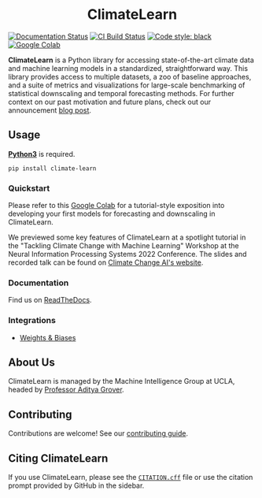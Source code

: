 <h1 align="center">ClimateLearn</h1>

[![Documentation Status](https://readthedocs.org/projects/climatelearn/badge/?version=latest)](https://climatelearn.readthedocs.io/en/latest/?badge=latest)
[![CI Build Status](https://github.com/aditya-grover/climate-learn/actions/workflows/ci.yaml/badge.svg)](https://github.com/aditya-grover/climate-learn/actions/workflows/ci.yaml)
[![Code style: black](https://img.shields.io/badge/code%20style-black-000000.svg)](https://github.com/psf/black)
[![Google Colab](https://colab.research.google.com/assets/colab-badge.svg)](https://colab.research.google.com/drive/1WiNEK1BHsiGzo_bT9Fcm8lea2H_ghNfa)

**ClimateLearn** is a Python library for accessing state-of-the-art climate data and machine learning models in a standardized, straightforward way. This library provides access to multiple datasets, a zoo of baseline approaches, and a suite of metrics and visualizations for large-scale benchmarking of statistical downscaling and temporal forecasting methods. For further context on our past motivation and future plans, check out our announcement [blog post](https://aditya-grover.github.io/blog/2023/climate-learn/).

## Usage

[**Python3**](https://www.python.org/) is required.
```
pip install climate-learn
```

### Quickstart
Please refer to this [Google Colab](https://colab.research.google.com/drive/1WiNEK1BHsiGzo_bT9Fcm8lea2H_ghNfa) for a tutorial-style exposition into developing your first models for forecasting and downscaling in ClimateLearn.

We previewed some key features of ClimateLearn at a spotlight tutorial in the "Tackling Climate Change with Machine Learning" Workshop at the Neural Information Processing Systems 2022 Conference. The slides and recorded talk can be found on [Climate Change AI's website](https://www.climatechange.ai/papers/neurips2022/114). 

### Documentation
Find us on [ReadTheDocs](https://climatelearn.readthedocs.io/).

### Integrations
- [Weights & Biases](https://wandb.ai/site)

## About Us
ClimateLearn is managed by the Machine Intelligence Group at UCLA, headed by [Professor Aditya Grover](https://aditya-grover.github.io).

## Contributing
Contributions are welcome! See our [contributing guide](https://github.com/aditya-grover/climate-learn/blob/main/CONTRIBUTING.md).

## Citing ClimateLearn
If you use ClimateLearn, please see the [`CITATION.cff`](https://github.com/aditya-grover/climate-learn/blob/main/CITATION.cff) file or use the citation prompt provided by GitHub in the sidebar.
